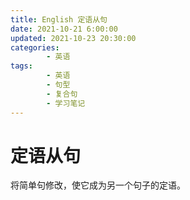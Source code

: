 ```yaml
---
title: English 定语从句
date: 2021-10-21 6:00:00
updated: 2021-10-23 20:30:00
categories:
        - 英语
tags:
        - 英语
        - 句型
        - 复合句
        - 学习笔记
---
```


# 定语从句

将简单句修改，使它成为另一个句子的定语。
